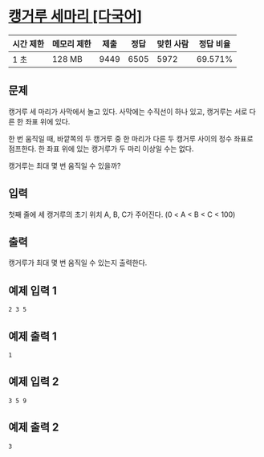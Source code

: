 # [캥거루 세마리 [다국어]](https://www.acmicpc.net/problem/2965)

| 시간 제한 | 메모리 제한 | 제출 | 정답 | 맞힌 사람 | 정답 비율 |
| --- | --- | --- | --- | --- | --- |
| 1 초 | 128 MB | 9449 | 6505 | 5972 | 69.571% |

## 문제

캥거루 세 마리가 사막에서 놀고 있다. 사막에는 수직선이 하나 있고, 캥거루는 서로 다른 한 좌표 위에 있다.

한 번 움직일 때, 바깥쪽의 두 캥거루 중 한 마리가 다른 두 캥거루 사이의 정수 좌표로 점프한다. 한 좌표 위에 있는 캥거루가 두 마리 이상일 수는 없다.

캥거루는 최대 몇 번 움직일 수 있을까?

## 입력

첫째 줄에 세 캥거루의 초기 위치 A, B, C가 주어진다. (0 < A < B < C < 100)

## 출력

캥거루가 최대 몇 번 움직일 수 있는지 출력한다.

## 예제 입력 1

```
2 3 5

```

## 예제 출력 1

```
1

```

## 예제 입력 2

```
3 5 9

```

## 예제 출력 2

```
3
```
